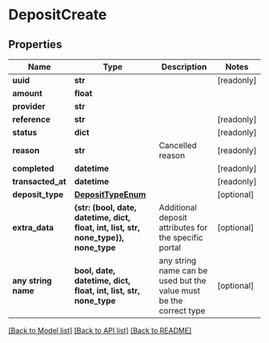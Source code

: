 # DepositCreate


## Properties
Name | Type | Description | Notes
------------ | ------------- | ------------- | -------------
**uuid** | **str** |  | [readonly] 
**amount** | **float** |  | 
**provider** | **str** |  | 
**reference** | **str** |  | [readonly] 
**status** | **dict** |  | [readonly] 
**reason** | **str** | Cancelled reason | [readonly] 
**completed** | **datetime** |  | [readonly] 
**transacted_at** | **datetime** |  | [readonly] 
**deposit_type** | [**DepositTypeEnum**](DepositTypeEnum.md) |  | [optional] 
**extra_data** | **{str: (bool, date, datetime, dict, float, int, list, str, none_type)}, none_type** | Additional deposit attributes for the specific portal | [optional] 
**any string name** | **bool, date, datetime, dict, float, int, list, str, none_type** | any string name can be used but the value must be the correct type | [optional]

[[Back to Model list]](../README.md#documentation-for-models) [[Back to API list]](../README.md#documentation-for-api-endpoints) [[Back to README]](../README.md)


